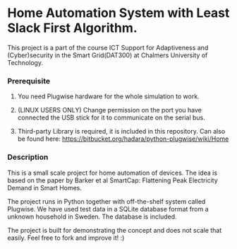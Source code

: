 Home Automation System with Least Slack First Algorithm.
======
This project is a part of the course ICT Support for Adaptiveness and (Cyber)security in the Smart Grid(DAT300) at Chalmers University of Technology.

### Prerequisite ###
1. You need Plugwise hardware for the whole simulation to work. 

2. (LINUX USERS ONLY) Change permission on the port you have connected the USB stick for it to communicate on the serial bus. 

3. Third-party Library is required, it is included in this repository. Can also be found here: https://bitbucket.org/hadara/python-plugwise/wiki/Home

### Description ###
This is a small scale project for home automation of devices. The idea is based on the paper by Barker et al SmartCap: Flattening Peak Electricity Demand in Smart Homes. 

The project runs in Python together with off-the-shelf system called Plugwise. We have used test data in a SQLite database format from a unknown household in Sweden. The database is included.

The project is built for demonstrating the concept and does not scale that easily. Feel free to fork and improve it! :)
